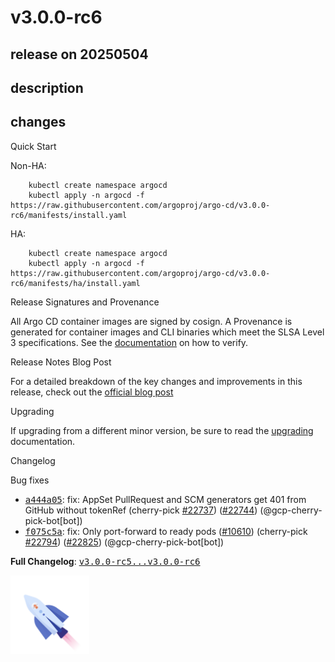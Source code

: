 # v3.0.0-rc6

## release on 20250504

## description

## changes

Quick Start

Non-HA:

        kubectl create namespace argocd
        kubectl apply -n argocd -f https://raw.githubusercontent.com/argoproj/argo-cd/v3.0.0-rc6/manifests/install.yaml

HA:

        kubectl create namespace argocd
        kubectl apply -n argocd -f https://raw.githubusercontent.com/argoproj/argo-cd/v3.0.0-rc6/manifests/ha/install.yaml

Release Signatures and Provenance

All Argo CD container images are signed by cosign. A Provenance is generated for container images and CLI binaries which meet the SLSA Level 3 specifications. See the <a href="https://argo-cd.readthedocs.io/en/stable/operator-manual/signed-release-assets" rel="nofollow">documentation</a> on how to verify.

Release Notes Blog Post

For a detailed breakdown of the key changes and improvements in this release, check out the <a href="https://blog.argoproj.io/argo-cd-v2-14-release-candidate-57a664791e2a" rel="nofollow">official blog post</a>

Upgrading

If upgrading from a different minor version, be sure to read the <a href="https://argo-cd.readthedocs.io/en/stable/operator-manual/upgrading/overview/" rel="nofollow">upgrading</a> documentation.

Changelog

Bug fixes

* <a class="commit-link" data-hovercard-type="commit" data-hovercard-url="https://github.com/argoproj/argo-cd/commit/a444a05e8f32368222c4104c756997fd6bdf86d9/hovercard" href="https://github.com/argoproj/argo-cd/commit/a444a05e8f32368222c4104c756997fd6bdf86d9"><tt>a444a05</tt></a>: fix: AppSet PullRequest and SCM generators get 401 from GitHub without tokenRef (cherry-pick <a class="issue-link js-issue-link" data-error-text="Failed to load title" data-id="3008578824" data-permission-text="Title is private" data-url="https://github.com/argoproj/argo-cd/issues/22737" data-hovercard-type="pull_request" data-hovercard-url="/argoproj/argo-cd/pull/22737/hovercard" href="https://github.com/argoproj/argo-cd/pull/22737">#22737</a>) (<a class="issue-link js-issue-link" data-error-text="Failed to load title" data-id="3010027714" data-permission-text="Title is private" data-url="https://github.com/argoproj/argo-cd/issues/22744" data-hovercard-type="pull_request" data-hovercard-url="/argoproj/argo-cd/pull/22744/hovercard" href="https://github.com/argoproj/argo-cd/pull/22744">#22744</a>) (@gcp-cherry-pick-bot[bot])
* <a class="commit-link" data-hovercard-type="commit" data-hovercard-url="https://github.com/argoproj/argo-cd/commit/f075c5acd3ea3fc642536b70c00a049186086908/hovercard" href="https://github.com/argoproj/argo-cd/commit/f075c5acd3ea3fc642536b70c00a049186086908"><tt>f075c5a</tt></a>: fix: Only port-forward to ready pods (<a class="issue-link js-issue-link" data-error-text="Failed to load title" data-id="1375758704" data-permission-text="Title is private" data-url="https://github.com/argoproj/argo-cd/issues/10610" data-hovercard-type="issue" data-hovercard-url="/argoproj/argo-cd/issues/10610/hovercard" href="https://github.com/argoproj/argo-cd/issues/10610">#10610</a>) (cherry-pick <a class="issue-link js-issue-link" data-error-text="Failed to load title" data-id="3019837599" data-permission-text="Title is private" data-url="https://github.com/argoproj/argo-cd/issues/22794" data-hovercard-type="pull_request" data-hovercard-url="/argoproj/argo-cd/pull/22794/hovercard" href="https://github.com/argoproj/argo-cd/pull/22794">#22794</a>) (<a class="issue-link js-issue-link" data-error-text="Failed to load title" data-id="3028392510" data-permission-text="Title is private" data-url="https://github.com/argoproj/argo-cd/issues/22825" data-hovercard-type="pull_request" data-hovercard-url="/argoproj/argo-cd/pull/22825/hovercard" href="https://github.com/argoproj/argo-cd/pull/22825">#22825</a>) (@gcp-cherry-pick-bot[bot])

<strong>Full Changelog</strong>: <a class="commit-link" href="https://github.com/argoproj/argo-cd/compare/v3.0.0-rc5...v3.0.0-rc6"><tt>v3.0.0-rc5...v3.0.0-rc6</tt></a>

<a href="https://argoproj.github.io/cd/" rel="nofollow"><img src="https://raw.githubusercontent.com/argoproj/argo-site/master/content/pages/cd/gitops-cd.png" width="25%" style="max-width: 100%;"></a>

